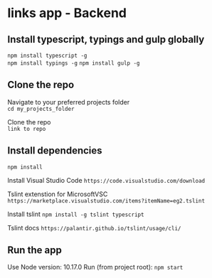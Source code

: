 # links app - Backend

## Install typescript, typings and gulp globally  
`npm install typescript -g`  
`npm install typings -g` 
`npm install gulp -g` 

## Clone the repo
Navigate to your preferred projects folder  
`cd my_projects_folder`  

Clone the repo  
`link to repo`  
  
## Install dependencies  

`npm install`

Install Visual Studio Code
`https://code.visualstudio.com/download`

Tslint extenstion for MicrosoftVSC
`https://marketplace.visualstudio.com/items?itemName=eg2.tslint`

Install tslint
`npm install -g tslint typescript`

Tslint docs
`https://palantir.github.io/tslint/usage/cli/`


## Run the app
Use Node version: 10.17.0
Run (from project root):
`npm start`